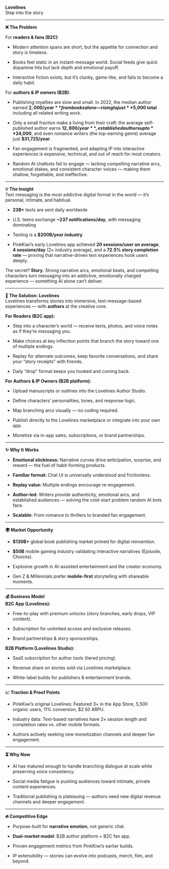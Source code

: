 **Lovelines**  
Step into the story

---

**❌ The Problem**

For **readers & fans (B2C)**:

* Modern attention spans are short, but the appetite for connection and story is timeless.

* Books feel static in an instant-message world. Social feeds give quick dopamine hits but lack depth and emotional payoff.

* Interactive fiction exists, but it’s clunky, game-like, and fails to become a daily habit.

For **authors & IP owners (B2B)**:

* Publishing royalties are slow and small. In 2022, the median author earned **$2,000/year** from books alone — rising to just **$5,000 total** including all related writing work.

* Only a small fraction make a living from their craft: the average self-published author earns **$12,800/year**, established authors up to **$24,000**, and even romance writers (the top-earning genre) average just **$31,725/year**.

* Fan engagement is fragmented, and adapting IP into interactive experiences is expensive, technical, and out of reach for most creators.

* Random AI chatbots fail to engage — lacking compelling narrative arcs, emotional stakes, and consistent character voices — making them shallow, forgettable, and ineffective.

---

**💡 The Insight**  
 Text messaging is the most addictive digital format in the world — it’s personal, intimate, and habitual.

* **23B+** texts are sent daily worldwide

* U.S. teens exchange **\~237 notifications/day**, with messaging dominating

* Texting is a **$200B/year industry**

* PinkKiwi’s early Lovelines app achieved **20 sessions/user on average**, **4 sessions/day** (2× industry average), and a **72.5% story completion rate** — proving that narrative-driven text experiences hook users deeply.

The secret? **Story**. Strong narrative arcs, emotional beats, and compelling characters turn messaging into an addictive, emotionally charged experience — something AI alone can’t deliver.

---

**🚀 The Solution: Lovelines**  
 Lovelines transforms stories into immersive, text-message-based experiences — with **authors** at the creative core.

**For Readers (B2C app):**

* Step into a character’s world — receive texts, photos, and voice notes as if they’re messaging *you*.

* Make choices at key inflection points that branch the story toward one of multiple endings.

* Replay for alternate outcomes, keep favorite conversations, and share your “story receipts” with friends.

* Daily “drop” format keeps you hooked and coming back.

**For Authors & IP Owners (B2B platform):**

* Upload manuscripts or outlines into the Lovelines Author Studio.

* Define characters’ personalities, tones, and response logic.

* Map branching arcs visually — no coding required.

* Publish directly to the Lovelines marketplace or integrate into your own app.

* Monetize via in-app sales, subscriptions, or brand partnerships.

---

**✨ Why It Works**

* **Emotional stickiness:** Narrative curves drive anticipation, surprise, and reward — the fuel of habit-forming products.

* **Familiar format:** Chat UI is universally understood and frictionless.

* **Replay value:** Multiple endings encourage re-engagement.

* **Author-led:** Writers provide authenticity, emotional arcs, and established audiences — solving the cold-start problem random AI bots face.

* **Scalable:** From romance to thrillers to branded fan engagement.

---

**🌍 Market Opportunity**

* **$130B+** global book publishing market primed for digital reinvention.

* **$50B** mobile gaming industry validating interactive narratives (Episode, Choices).

* Explosive growth in AI-assisted entertainment and the creator economy.

* Gen Z & Millennials prefer **mobile-first** storytelling with shareable moments.

---

**💰 Business Model**  
 **B2C App (Lovelines):**

* Free-to-play with premium unlocks (story branches, early drops, VIP content).

* Subscription for unlimited access and exclusive releases.

* Brand partnerships & story sponsorships.

**B2B Platform (Lovelines Studio):**

* SaaS subscription for author tools (tiered pricing).

* Revenue share on stories sold via Lovelines marketplace.

* White-label builds for publishers & entertainment brands.

---

**📈 Traction & Proof Points**

* PinkKiwi’s original Lovelines: Featured 3× in the App Store, 5,500 organic users, 11% conversion, $2.50 ARPU.

* Industry data: Text-based narratives have 2× session length and completion rates vs. other mobile formats.

* Authors actively seeking new monetization channels and deeper fan engagement.

---

**⏳ Why Now**

* AI has matured enough to handle branching dialogue at scale while preserving voice consistency.

* Social media fatigue is pushing audiences toward intimate, private content experiences.

* Traditional publishing is plateauing — authors need new digital revenue channels and deeper engagement.

---

**🔥 Competitive Edge**

* Purpose-built for **narrative emotion**, not generic chat.

* **Dual-market model**: B2B author platform \+ B2C fan app.

* Proven engagement metrics from PinkKiwi’s earlier builds.

* IP extensibility — stories can evolve into podcasts, merch, film, and beyond.


